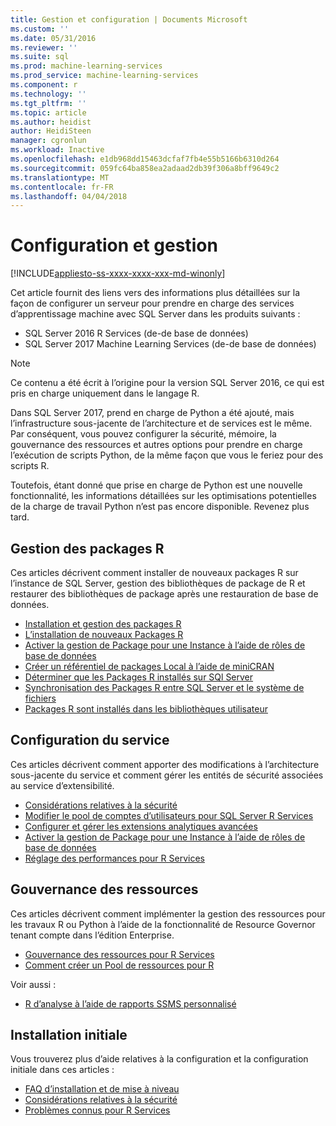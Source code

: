 ```yaml
---
title: Gestion et configuration | Documents Microsoft
ms.custom: ''
ms.date: 05/31/2016
ms.reviewer: ''
ms.suite: sql
ms.prod: machine-learning-services
ms.prod_service: machine-learning-services
ms.component: r
ms.technology: ''
ms.tgt_pltfrm: ''
ms.topic: article
ms.author: heidist
author: HeidiSteen
manager: cgronlun
ms.workload: Inactive
ms.openlocfilehash: e1db968dd15463dcfaf7fb4e55b5166b6310d264
ms.sourcegitcommit: 059fc64ba858ea2adaad2db39f306a8bff9649c2
ms.translationtype: MT
ms.contentlocale: fr-FR
ms.lasthandoff: 04/04/2018
---
```

# <a name="configuration-and-management"></a>Configuration et gestion
[!INCLUDE[appliesto-ss-xxxx-xxxx-xxx-md-winonly](../../includes/appliesto-ss-xxxx-xxxx-xxx-md-winonly.md)]

Cet article fournit des liens vers des informations plus détaillées sur la façon de configurer un serveur pour prendre en charge des services d’apprentissage machine avec SQL Server dans les produits suivants :

+ SQL Server 2016 R Services (de-de base de données)
+ SQL Server 2017 Machine Learning Services (de-de base de données)

> [!NOTE]
> 
> Ce contenu a été écrit à l’origine pour la version SQL Server 2016, ce qui est pris en charge uniquement dans le langage R.
> 
> Dans SQL Server 2017, prend en charge de Python a été ajouté, mais l’infrastructure sous-jacente de l’architecture et de services est le même. Par conséquent, vous pouvez configurer la sécurité, mémoire, la gouvernance des ressources et autres options pour prendre en charge l’exécution de scripts Python, de la même façon que vous le feriez pour des scripts R.
> 
> Toutefois, étant donné que prise en charge de Python est une nouvelle fonctionnalité, les informations détaillées sur les optimisations potentielles de la charge de travail Python n’est pas encore disponible. Revenez plus tard.

## <a name="r-package-management"></a>Gestion des packages R

Ces articles décrivent comment installer de nouveaux packages R sur l’instance de SQL Server, gestion des bibliothèques de package de R et restaurer des bibliothèques de package après une restauration de base de données.

+ [Installation et gestion des packages R](installing-and-managing-r-packages.md)
+ [L’installation de nouveaux Packages R](install-additional-r-packages-on-sql-server.md)
+ [Activer la gestion de Package pour une Instance à l’aide de rôles de base de données](r-package-how-to-enable-or-disable.md)
+ [Créer un référentiel de packages Local à l’aide de miniCRAN](create-a-local-package-repository-using-minicran.md)
+ [Déterminer que les Packages R installés sur SQl Server](determine-which-packages-are-installed-on-sql-server.md)
+ [Synchronisation des Packages R entre SQL Server et le système de fichiers](package-install-uninstall-and-sync.md)
+ [Packages R sont installés dans les bibliothèques utilisateur](packages-installed-in-user-libraries.md)

## <a name="service-configuration"></a>Configuration du service

Ces articles décrivent comment apporter des modifications à l’architecture sous-jacente du service et comment gérer les entités de sécurité associées au service d’extensibilité.

+ [Considérations relatives à la sécurité](security-considerations-for-the-r-runtime-in-sql-server.md)
+ [Modifier le pool de comptes d’utilisateurs pour SQL Server R Services](../../advanced-analytics/r/modify-the-user-account-pool-for-sql-server-r-services.md)
+ [Configurer et gérer les extensions analytiques avancées](../../advanced-analytics/r/configure-and-manage-advanced-analytics-extensions.md)
+ [Activer la gestion de Package pour une Instance à l’aide de rôles de base de données](r-package-how-to-enable-or-disable.md)
+ [Réglage des performances pour R Services](sql-server-r-services-performance-tuning.md)

## <a name="resource-governance"></a>Gouvernance des ressources

Ces articles décrivent comment implémenter la gestion des ressources pour les travaux R ou Python à l’aide de la fonctionnalité de Resource Governor tenant compte dans l’édition Enterprise.

+ [Gouvernance des ressources pour R Services](../../advanced-analytics/r/resource-governance-for-r-services.md)
+ [Comment créer un Pool de ressources pour R](../../advanced-analytics/r/how-to-create-a-resource-pool-for-r.md)

Voir aussi :

+ [R d’analyse à l’aide de rapports SSMS personnalisé](monitor-r-services-using-custom-reports-in-management-studio.md)

## <a name="initial-setup"></a>Installation initiale

Vous trouverez plus d’aide relatives à la configuration et la configuration initiale dans ces articles :

+ [FAQ d’installation et de mise à niveau](../r/upgrade-and-installation-faq-sql-server-r-services.md)
+ [Considérations relatives à la sécurité](../r/security-considerations-for-the-r-runtime-in-sql-server.md)
+ [Problèmes connus pour R Services](../../advanced-analytics/known-issues-for-sql-server-machine-learning-services.md)

